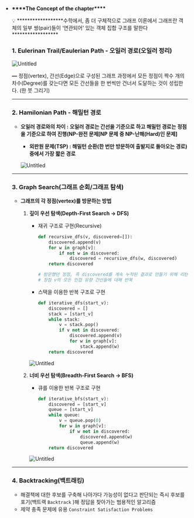 - ************************\*\*\*\*************************The Concept of the chapter************************\*\*\*\*************************
    <aside>
    💡 ******************수학에서, 좀 더 구체적으로 그래프 이론에서 그래프란 객체의 일부 쌍(pair)들이 ‘연관되어’ 있는 객체 집합 구조를 말한다******************
    
    </aside>
    
    ### 1. Eulerinan Trail/Eaulerian Path - 오일러 경로(오일러 정리)
    
    ![Untitled](https://s3-us-west-2.amazonaws.com/secure.notion-static.com/f0eb64b4-bbd1-4883-8a1f-a687540b694a/Untitled.png)
    
    ****—**** 정점(vertex), 간선(Edge)으로 구성된 그래프 과정에서 모든 정점이 짝수 개의 차수(Degree)를 갖는다면 모든 간선들을 한 번씩만 건너서 도달하는 것이 성립한다. (한 붓 그리기)
    
    ---
    
    ### 2. Hamilonian Path - 해밀턴 경로
    
    - ********************************************************************************************************************************************************************************************************************************************************************************************************오일러 경로와의 차이 : 오일러 경로는 간선을 기준으로 하고 해밀턴 경로는 정점을 기준으로 하여 진행(NP-완전 문제[NP 문제 중 NP-난해(Hard)인 문제]********************************************************************************************************************************************************************************************************************************************************************************************************
        - **************************************외판원 문제(TSP) : 해밀턴 순환(한 번만 방문하여 출발지로 돌아오는 경로) 중에서 가장 짧은 경로**************************************
        
        ![Untitled](https://s3-us-west-2.amazonaws.com/secure.notion-static.com/943e9257-d4dc-426f-b01b-b98bce9fa3ae/Untitled.png)
        
    
    ---
    
    ### 3. Graph Search(그래프 순회/그래프 탐색)
    
    - **************************************************************************************그래프의 각 정점(vertex)를 방문하는 방법**************************************************************************************
        1. **깊이 우선 탐색(Depth-First Search → DFS)**
            - 재귀 구조로 구현(Recursive)
                
                ```python
                def recursive_dfs(v, discovered=[]):
                	discovered.append(v)
                	for w in graph[v]:
                		if not w in discovered:
                			discovered = recursive_dfs(w, discovered)
                	return discovered
                
                # 방문했던 정점, 즉 discovered를 계속 누적된 결과로 만들기 위해 리턴하는 형태만 받아오도록 처리
                # 정점 v의 모든 인접 유향 간선들에 대해 반복
                ```
                
            - 스택을 이용한 반복 구조로 구현
                
                ```python
                def iterative_dfs(start_v):
                	discovered = []
                	stack = [start_v]
                	while stack:
                		v = stack.pop()
                		if v not in discovered:
                			discovered.append(v)
                			for w in graph[v]:
                				stack.append(w)
                	return discovered
                ```
                
            
            ![Untitled](https://s3-us-west-2.amazonaws.com/secure.notion-static.com/4e0b3d28-a7bd-4acc-a621-8543157c6e8a/Untitled.png)
            
        2. **너비 우선 탐색(Breadth-First Search → BFS)**
            - 큐를 이용한 반복 구조로 구현
                
                ```python
                def iterative_bfs(start_v):
                	discovered = [start_v]
                	queue = [start_v]
                	while queue:
                		v = queue.pop(0)
                		for w in graph[v]:
                			if w not in discovered:
                				discovered.append(w)
                				queue.append(w)
                	return discovered
                ```
                
            
            ![Untitled](https://s3-us-west-2.amazonaws.com/secure.notion-static.com/d574d101-ba27-422d-8966-40f17c7e8cba/Untitled.png)
            
    
    ---
    
    ### 4. Backtracking(백트래킹)
    
    - 해결책에 대한 후보를 구축해 나아가다 가능성이 없다고 판단되는 즉시 후보를 포기(백트랙 `Backtrack` )해 정답을 찾아가는 범용적인 알고리즘
    - 제약 충족 문제에 유용 `Constraint Satisfaction Problems`
